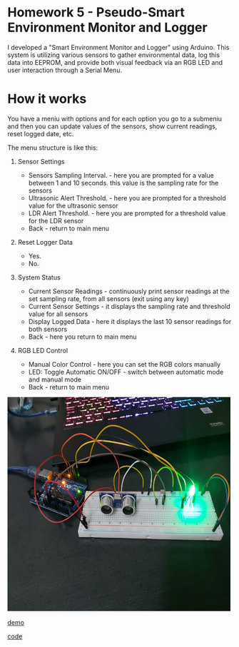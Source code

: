 # Homework 5 - Pseudo-Smart Environment Monitor and Logger

I developed a "Smart Environment Monitor and Logger" using Arduino. This system is utilizing various sensors to gather environmental data, log this data into EEPROM, and provide both visual feedback via an RGB LED and user interaction through a Serial Menu. 

# How it works

You have a meniu with options and for each option you go to a submeniu and then you can update values of the sensors, show current readings, reset logged date, etc.

The menu structure is like this:

1. Sensor Settings
    - Sensors Sampling Interval. - here you are prompted for a value between 1 and 10 seconds. this value is the sampling rate for the sensors
    - Ultrasonic Alert Threshold. - here you are prompted for a threshold value for the ultrasonic sensor
    - LDR Alert Threshold. - here you are prompted for a threshold value for the LDR sensor
    - Back - return to main menu

2. Reset Logger Data
    - Yes.
    - No.

3. System Status 
    - Current Sensor Readings - continuously print sensor readings at the set sampling rate, from all sensors (exit using any key)
    - Current Sensor Settings - it displays the sampling rate and threshold value for all sensors
    - Display Logged Data - here it displays the last 10 sensor readings for both sensors
    - Back - here you return to main menu
  
4. RGB LED Control 
    - Manual Color Control - here you can set the RGB colors manually
    - LED: Toggle Automatic ON/OFF - switch between automatic mode and manual mode
    - Back - return to main menu

<img src="https://github.com/Radu-Antonio/IntroductionToRobotics/blob/master/homework5/img5.jpeg" alt="image" width="500" height="480"/>

[demo](https://www.youtube.com/watch?v=1rRSC7MKfB4)

[code](https://github.com/Radu-Antonio/IntroductionToRobotics/blob/master/homework5/homework5.ino)
